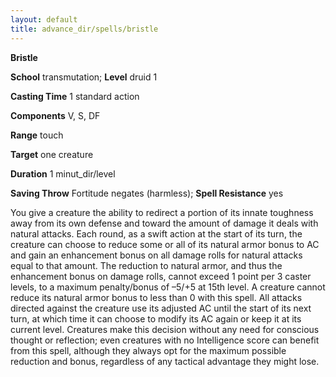 ```yaml
---
layout: default
title: advance_dir/spells/bristle
---
```

 **Bristle**

**School** transmutation; **Level** druid 1

**Casting Time** 1 standard action

**Components** V, S, DF

**Range** touch

**Target** one creature

**Duration** 1 minut_dir/level

**Saving Throw** Fortitude negates (harmless); **Spell Resistance** yes

You give a creature the ability to redirect a portion of its innate toughness away from its own defense and toward the amount of damage it deals with natural attacks. Each round, as a swift action at the start of its turn, the creature can choose to reduce some or all of its natural armor bonus to AC and gain an enhancement bonus on all damage rolls for natural attacks equal to that amount. The reduction to natural armor, and thus the enhancement bonus on damage rolls, cannot exceed 1 point per 3 caster levels, to a maximum penalty/bonus of –5/+5 at 15th level. A creature cannot reduce its natural armor bonus to less than 0 with this spell. All attacks directed against the creature use its adjusted AC until the start of its next turn, at which time it can choose to modify its AC again or keep it at its current level. Creatures make this decision without any need for conscious thought or reflection; even creatures with no Intelligence score can benefit from this spell, although they always opt for the maximum possible reduction and bonus, regardless of any tactical advantage they might lose.

